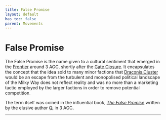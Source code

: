 ```yaml
---
title: False Promise
layout: default
has_toc: false
parent: Movements
---
```


# False Promise
The False Promise is the name given to a cultural sentiment that emerged in the [Frontier] around 3 AGC, shortly after the [Gate Closure]. It encapsulates the concept that the idea sold to many minor factions that [Draconis Cluster] would be an escape from the turbulent and monopolised political landscape of the Milky Way does not reflect reality and was no more than a marketing tactic employed by the larger factions in order to remove potential competition.

The term itself was coined in the influential book, *[The False Promise]* written by the elusive author [Q.] in 3 AGC.

----

[Frontier]: ../../systems/
[Draconis Cluster]: ../../systems/

[Gate Closure]: ../../history/events/gate_closure.html

[The False Promise]: ../literature/the_false_promise.html

[Q.]: ../../characters/q.html